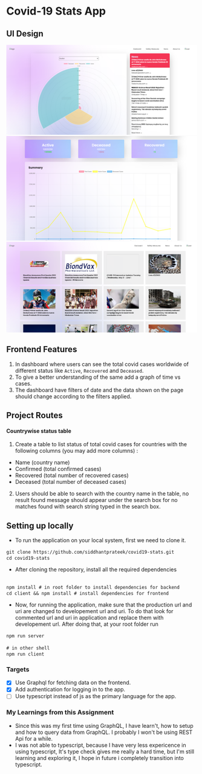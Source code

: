 # Covid-19 Stats App


## UI Design

![](./assets/dashboard.png)
![](./assets/summary.png)
![](./assets/news.png)

## Frontend Features

1. In dashboard where users can see the total covid cases worldwide of different status like `Active`, `Recovered` and `Deceased`.
2. To give a better understanding of the same add a graph of time vs cases.
3. The dashboard have filters of date and the data shown on the page should change according to the filters applied.

## Project Routes




#### Countrywise status table

1. Create a table to list status of total covid cases for countries with the following columns (you may add more columns) :
* Name (country name)
* Confirmed (total confirmed cases)
* Recovered (total number of recovered cases)
* Deceased (total number of deceased cases)

2. Users should be able to search with the country name in the table, no result found message should appear under the search box for no matches found with search string typed in the search box.
## Setting up locally

* To run the application on your local system, first we need to clone it.
```shell
git clone https://github.com/siddhantprateek/covid19-stats.git
cd covid19-stats
```

* After cloning the repository, install all the required dependencies 

```shell

npm install # in root folder to install dependencies for backend
cd client && npm install # install dependencies for frontend 

```

* Now, for running the application, make sure that the production url and uri are changed to developement url and uri. To do that look for commented url and uri in application and replace them with developement url. After doing that, at your root folder run

```shell
npm run server

# in other shell
npm run client
```

### Targets
- [x] Use Graphql for fetching data on the frontend.
- [x] Add authentication for logging in to the app.
- [ ] Use typescript instead of js as the primary language for the app.
### My Learnings from this Assignment

* Since this was my first time using GraphQL, I have learn't, how to setup and how to query data from GraphQL. I probably I won't be using REST Api for a while.
* I was not able to typescript, because I have very less expericence in using typescript, It's type check gives me really a hard time, but I'm still learning and exploring it, I hope in future i completely transition into typescript.





